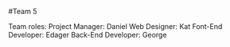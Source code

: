 #Team 5

Team roles:
Project Manager: Daniel
Web Designer: Kat
Font-End Developer: Edager
Back-End Developer: George

